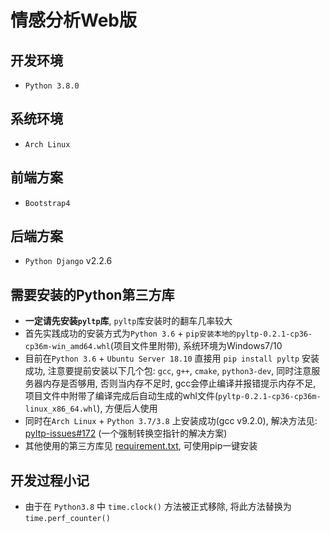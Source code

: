 # 情感分析Web版

## 开发环境

- `Python 3.8.0`

## 系统环境

- `Arch Linux`

## 前端方案

- `Bootstrap4`

## 后端方案

-  `Python Django` v2.2.6

## 需要安装的Python第三方库

- **一定请先安装`pyltp`库**, `pyltp`库安装时的翻车几率较大
- 首先实践成功的安装方式为`Python 3.6` + `pip安装本地的pyltp-0.2.1-cp36-cp36m-win_amd64.whl`(项目文件里附带), 系统环境为Windows7/10
- 目前在`Python 3.6` + `Ubuntu Server 18.10` 直接用 `pip install pyltp` 安装成功, 注意要提前安装以下几个包: `gcc`, `g++`, `cmake`, `python3-dev`, 同时注意服务器内存是否够用, 否则当内存不足时, gcc会停止编译并报错提示内存不足, 项目文件中附带了编译完成后自动生成的whl文件(`pyltp-0.2.1-cp36-cp36m-linux_x86_64.whl`), 方便后人使用
- 同时在`Arch Linux` + `Python 3.7/3.8` 上安装成功(gcc v9.2.0), 解决方法见: [pyltp-issues#172](https://github.com/HIT-SCIR/pyltp/issues/172) (一个强制转换空指针的解决方案)
- 其他使用的第三方库见 [requirement.txt](./requirement.txt), 可使用pip一键安装

## 开发过程小记

- 由于在 `Python3.8` 中 `time.clock()` 方法被正式移除, 将此方法替换为 `time.perf_counter()`